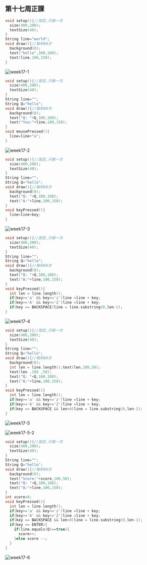 ## 第十七周正課

```c
void setup(){//設定,只做一次
  size(400,200);
  textSize(40);
}
String line="world";
void draw(){//每秒60次
  background(0);
  text("hello",100,100);
  text(line,100,150);
}
```
![week17-1](https://user-images.githubusercontent.com/71545492/122496754-d8cf6980-d01e-11eb-8e59-292d74a70504.png)


```c
void setup(){//設定,只做一次
  size(400,200);
  textSize(40);
}
String line="";
String Q="hello";
void draw(){//每秒60次
  background(0);
  text("Q: "+Q,100,100);
  text("You:"+line,100,150);
}
void mousePressed(){
  line=line+"a";
}
```
![week17-2](https://user-images.githubusercontent.com/71545492/122503603-539e8180-d02b-11eb-9bff-40cb6eb95c10.png)


```c
void setup(){//設定,只做一次
  size(400,200);
  textSize(40);
}
String line="";
String Q="hello";
void draw(){//每秒60次
  background(0);
  text("Q: "+Q,100,100);
  text("A:"+line,100,150);
}
void keyPressed(){
  line=line+key;
}
```
![week17-3](https://user-images.githubusercontent.com/71545492/122503598-50a39100-d02b-11eb-8884-66572bbd6da8.png)

```c
void setup(){//設定,只做一次
  size(400,200);
  textSize(40);
}
String line="";
String Q="hello";
void draw(){//每秒60次
  background(0);
  text("Q: "+Q,100,100);
  text("A:"+line,100,150);
}
void keyPressed(){
  int len = line.length();
  if(key>='a' && key<='z')line =line + key;
  if(key>='A' && key<='Z')line =line + key;
  if(key == BACKSPACE)line = line.substring(0,len-1);
}
```
![week17-4](https://user-images.githubusercontent.com/71545492/122503589-4c777380-d02b-11eb-84b0-e56f7c62413f.png)

```c
void setup(){//設定,只做一次
  size(400,200);
  textSize(40);
}
String line="";
String Q="hello";
void draw(){//每秒60次
  background(0);
  int len = line.length();text(len,100,50);
  text(len ,100 ,50);
  text("Q: "+Q,100,100);
  text("A:"+line,100,150);
}
void keyPressed(){
  int len = line.length();
  if(key>='a' && key<='z')line =line + key;
  if(key>='A' && key<='Z')line =line + key;
  if(key == BACKSPACE && len>0)line = line.substring(0,len-1);
}
```
![week17-5](https://user-images.githubusercontent.com/71545492/122500592-aaa15800-d025-11eb-8c9a-10c39317350f.png)

![week17-5-2](https://user-images.githubusercontent.com/71545492/122503612-5bf6bc80-d02b-11eb-95bd-9be132314552.png)


```c
void setup(){//設定,只做一次
  size(400,200);
  textSize(40);
}
String line="";
String Q="hello";
void draw(){//每秒60次
  background(0);
  text("Score:"+score,100,50);
  text("Q: "+Q,100,100);
  text("A:"+line,100,150);
}
int score=0;
void keyPressed(){
  int len = line.length();
  if(key>='a' && key<='z')line =line + key;
  if(key>='A' && key<='Z')line =line + key;
  if(key == BACKSPACE && len>0)line = line.substring(0,len-1);
  if(key == ENTER){
    if(line.equals(Q)==true){
      score++;
    }else score --;
  }
}
```
![week17-6](https://user-images.githubusercontent.com/71545492/122503550-3bc6fd80-d02b-11eb-98c7-8624472d768b.png)
